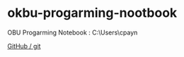 # okbu-progarming-nootbook

OBU Progarming Notebook : C:\Users\cpayn

[GitHub / git](computer-science-1/README.md)
